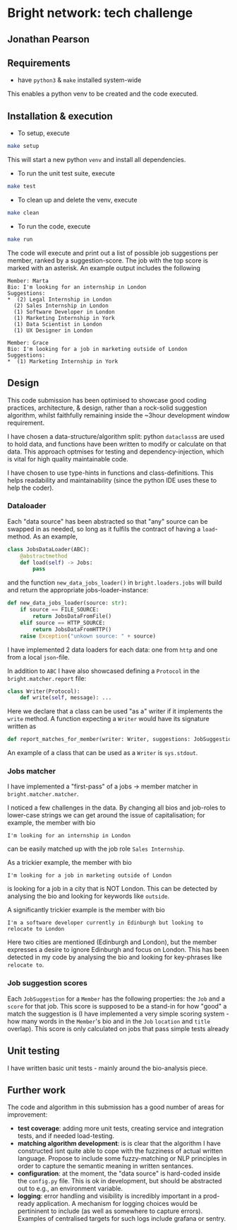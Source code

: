 # Bright network: tech challenge
## Jonathan Pearson

## Requirements
- have `python3` & `make` installed system-wide

This enables a python venv to be created and the code executed.

## Installation & execution
- To setup, execute
```bash 
make setup
```
This will start a new python `venv` and install all dependencies.

- To run the unit test suite, execute
```bash
make test
```
- To clean up and delete the venv, execute
```bash
make clean
```


- To run the code, execute
```bash
make run
```
The code will execute and print out a list of possible job suggestions per member, ranked by a suggestion-score. The job with the top score is marked with an asterisk.
An example output includes the  following
```
Member: Marta
Bio: I'm looking for an internship in London
Suggestions: 
*  (2) Legal Internship in London
  (2) Sales Internship in London
  (1) Software Developer in London
  (1) Marketing Internship in York
  (1) Data Scientist in London
  (1) UX Designer in London
```
```
Member: Grace
Bio: I'm looking for a job in marketing outside of London
Suggestions: 
*  (1) Marketing Internship in York
```

## Design
This code submission has been optimised to showcase good coding practices, architecture, & design, rather than a rock-solid suggestion algorithm, whilst faithfully remaining inside the ~3hour development window requirement.

I have chosen a data-structure/algorithm split: python `dataclass`s are used to hold data, and functions have been written to modify or calculate on that data. This approach optmises for testing and dependency-injection, which is vital for high quality maintainable code.

I have chosen to use type-hints in functions and class-definitions. This helps readability and maintainability (since the python IDE uses these to help the coder).

### Dataloader
Each "data source" has been abstracted so that "any" source can be swapped in as needed, so long as it fulfils the contract of having a `load`-method. As an example, 
```python
class JobsDataLoader(ABC):
    @abstractmethod
    def load(self) -> Jobs:
        pass
```
and the function `new_data_jobs_loader()` in `bright.loaders.jobs` will build and return the appropriate jobs-loader-instance:
```python
def new_data_jobs_loader(source: str):
    if source == FILE_SOURCE:
        return JobsDataFromFile()
    elif source == HTTP_SOURCE:
        return JobsDataFromHTTP()
    raise Exception("unkown source: " + source)
```

 I have implemented 2 data loaders for each data: one from `http` and one from a local `json`-file.

In addition to `ABC` I have also showcased defining a `Protocol` in the `bright.matcher.report` file:
```python
class Writer(Protocol):
    def write(self, message): ...
```
Here we declare that a class can be used "as a" writer if it implements the `write` method. A function expecting a `Writer` would have its signature written as
```python
def report_matches_for_member(writer: Writer, suggestions: JobSuggestionsForMember)
```
An example of a class that can be used as a `Writer` is `sys.stdout`.

 ### Jobs matcher
 I have implemented a "first-pass" of a jobs -> member matcher in `bright.matcher.matcher`. 
 
 I noticed a few challenges in the data.  By changing all bios and job-roles to lower-case strings we can get around the issue of capitalisation; for example, the member with bio
```
I'm looking for an internship in London
```
can be easily matched up with the job role `Sales Internship`.
 
As a trickier example, the member with bio
 ```
 I'm looking for a job in marketing outside of London
 ```
 is looking for a job in a city that is NOT London. This can be detected by analysing the bio and looking for keywords like `outside`.

A significantly trickier example is the member with bio
```
I'm a software developer currently in Edinburgh but looking to relocate to London
```
Here two cities are mentioned (Edinburgh and London), but the member expresses a desire to ignore Edinburgh and focus on London. This has been detected in my code by analysing the bio and looking for key-phrases like `relocate to`.



### Job suggestion scores
Each `JobSuggestion` for a `Member` has the following properties: the `Job` and a `score` for that job. This score is supposed to be a stand-in for how "good" a match the suggestion is (I have implemented a very simple scoring system - how many words in the `Member`'s bio and in the `Job` `location` and `title` overlap). This score is only calculated on jobs that pass simple tests already

## Unit testing
I have written basic unit tests - mainly around the bio-analysis piece.

## Further work

The code and algorithm in this submission has a good number of areas for improvement:
- **test coverage**: adding more unit tests, creating service and integration tests, and if needed load-testing.
- **matching algorithm development**: is is clear that the algorithm I have constructed isnt quite able to cope with the fuzziness of actual written language. Propose to include some fuzzy-matching or NLP principles in order to capture the semantic meaning in written sentances.
- **configuration**: at the moment, the "data source" is hard-coded inside the `config.py` file. This is ok in development, but should be abstracted out to e.g., an environment variable.
- **logging**: error handling and visibility is incredibly important in a prod-ready application. A mechanism for logging choices would be pertininent to include (as well as somewhere to capture errors). Examples of centralised targets for such logs include grafana or sentry.